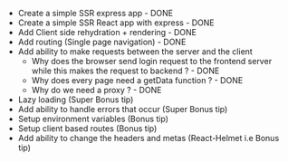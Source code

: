 - Create a simple SSR express app - DONE
- Create a simple SSR React app with express - DONE
- Add Client side rehydration + rendering - DONE
- Add routing (Single page navigation) - DONE
- Add ability to make requests between the server and the client
  - Why does the browser send login request to the frontend server while this makes the request to backend ? - DONE
  - Why does every page need a getData function ? - DONE
  - Why do we need a proxy ? - DONE
- Lazy loading (Super Bonus tip)
- Add ability to handle errors that occur (Super Bonus tip)
- Setup environment variables (Bonus tip)
- Setup client based routes (Bonus tip)
- Add ability to change the headers and metas (React-Helmet i.e Bonus tip)
